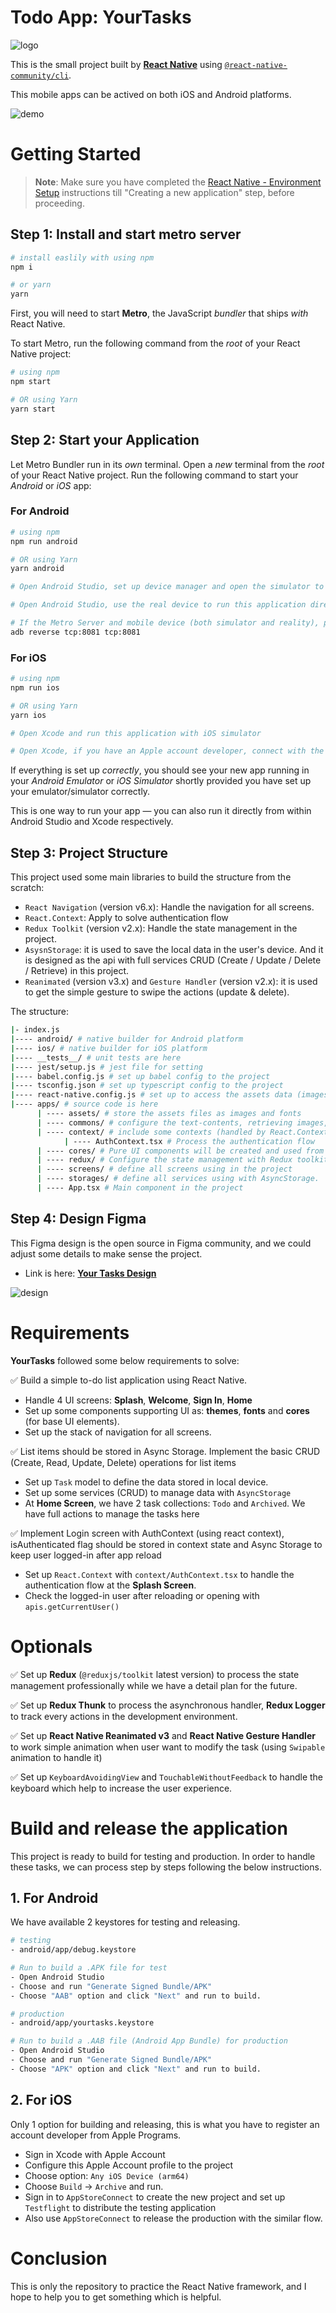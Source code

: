# Todo App: YourTasks
![logo](./apps/assets/images/logofull.png)

This is the small project built by [**React Native**](https://reactnative.dev) using [`@react-native-community/cli`](https://github.com/react-native-community/cli).

This mobile apps can be actived on both iOS and Android platforms.

![demo](./apps/assets/images/ios-demo.png)

# Getting Started

>**Note**: Make sure you have completed the [React Native - Environment Setup](https://reactnative.dev/docs/environment-setup) instructions till "Creating a new application" step, before proceeding.

## Step 1: Install and start metro server

```bash
# install easlily with using npm
npm i

# or yarn
yarn
```

First, you will need to start **Metro**, the JavaScript _bundler_ that ships _with_ React Native.

To start Metro, run the following command from the _root_ of your React Native project:

```bash
# using npm
npm start

# OR using Yarn
yarn start
```

## Step 2: Start your Application

Let Metro Bundler run in its _own_ terminal. Open a _new_ terminal from the _root_ of your React Native project. Run the following command to start your _Android_ or _iOS_ app:

### For Android

```bash
# using npm
npm run android

# OR using Yarn
yarn android

# Open Android Studio, set up device manager and open the simulator to run the demo.

# Open Android Studio, use the real device to run this application directly.

# If the Metro Server and mobile device (both simulator and reality), please run this command to connect the proxy to metro server again:
adb reverse tcp:8081 tcp:8081
```

### For iOS

```bash
# using npm
npm run ios

# OR using Yarn
yarn ios

# Open Xcode and run this application with iOS simulator

# Open Xcode, if you have an Apple account developer, connect with the real device to run this application directly.
```

If everything is set up _correctly_, you should see your new app running in your _Android Emulator_ or _iOS Simulator_ shortly provided you have set up your emulator/simulator correctly.

This is one way to run your app — you can also run it directly from within Android Studio and Xcode respectively.

## Step 3: Project Structure

This project used some main libraries to build the structure from the scratch:

- `React Navigation` (version v6.x): Handle the navigation for all screens.
- `React.Context`: Apply to solve authentication flow
- `Redux Toolkit` (version v2.x): Handle the state management in the project.
- `AsysnStorage`: it is used to save the local data in the user's device. And it is designed as the api with full services CRUD (Create / Update / Delete / Retrieve) in this project.
- `Reanimated` (version v3.x) and `Gesture Handler` (version v2.x): it is used to get the simple gesture to swipe the actions (update & delete).

The structure:

```bash
|- index.js
|---- android/ # native builder for Android platform
|---- ios/ # native builder for iOS platform
|---- __tests__/ # unit tests are here
|---- jest/setup.js # jest file for setting
|---- babel.config.js # set up babel config to the project
|---- tsconfig.json # set up typescript config to the project
|---- react-native.config.js # set up to access the assets data (images, fonts) in the project
|---- apps/ # source code is here
      | ---- assets/ # store the assets files as images and fonts
      | ---- commons/ # configure the text-contents, retrieving images, screen names and theme of the project
      | ---- context/ # include some contexts (handled by React.Context) to use in the project
            | ---- AuthContext.tsx # Process the authentication flow
      | ---- cores/ # Pure UI components will be created and used from here
      | ---- redux/ # Configure the state management with Redux toolkit
      | ---- screens/ # define all screens using in the project
      | ---- storages/ # define all services using with AsyncStorage.
      | ---- App.tsx # Main component in the project
```

## Step 4: Design Figma

This Figma design is the open source in Figma community, and we could adjust some details to make sense the project.

- Link is here: [**Your Tasks Design**](https://www.figma.com/file/qoJoHiC2TlzZc3MSGCyzpa/Todo-List-App-(Community)?type=design&node-id=0%3A1&mode=design&t=C7gzL8xuTD4JeXyT-1)

![design](./apps/assets/images/design-yourtasks.png)

# Requirements

**YourTasks** followed some below requirements to solve:

✅ Build a simple to-do list application using React Native.
- Handle 4 UI screens: **Splash**, **Welcome**, **Sign In**, **Home**
- Set up some components supporting UI as: **themes**, **fonts** and **cores** (for base UI elements).
- Set up the stack of navigation for all screens.

✅ List items should be stored in Async Storage. Implement the basic CRUD (Create, Read, Update, Delete) operations for list items
- Set up `Task` model to define the data stored in local device.
- Set up some services (CRUD) to manage data with `AsyncStorage`
- At **Home Screen**, we have 2 task collections: `Todo` and `Archived`. We have full actions to manage the tasks here


✅ Implement Login screen with AuthContext (using react context), isAuthenticated flag should be stored in context state and Async Storage to keep user logged-in after app reload
- Set up `React.Context` with `context/AuthContext.tsx` to handle the authentication flow at the **Splash Screen**.
- Check the logged-in user after reloading or opening with `apis.getCurrentUser()`

# Optionals

✅ Set up **Redux** (`@reduxjs/toolkit` latest version) to process the state management professionally while we have a detail plan for the future.

✅ Set up **Redux Thunk** to process the asynchronous handler, **Redux Logger** to track every actions in the development environment.

✅ Set up **React Native Reanimated v3** and **React Native Gesture Handler** to work simple animation when user want to modify the task (using `Swipable` animation to handle it)

✅ Set up `KeyboardAvoidingView` and `TouchableWithoutFeedback` to handle the keyboard which help to increase the user experience.

# Build and release the application

This project is ready to build for testing and production. In order to handle these tasks, we can process step by steps following the below instructions.

## 1. For Android

We have available 2 keystores for testing and releasing.

```bash
# testing
- android/app/debug.keystore

# Run to build a .APK file for test
- Open Android Studio
- Choose and run "Generate Signed Bundle/APK"
- Choose "AAB" option and click "Next" and run to build.

# production
- android/app/yourtasks.keystore

# Run to build a .AAB file (Android App Bundle) for production
- Open Android Studio
- Choose and run "Generate Signed Bundle/APK"
- Choose "APK" option and click "Next" and run to build.
```

## 2. For iOS

Only 1 option for building and releasing, this is what you have to register an account developer from Apple Programs.

- Sign in Xcode with Apple Account
- Configure this Apple Account profile to the project
- Choose option: `Any iOS Device (arm64)`
- Choose `Build` -> `Archive` and run.
- Sign in to `AppStoreConnect` to create the new project and set up `Testflight` to distribute the testing application
- Also use `AppStoreConnect` to release the production with the similar flow.

# Conclusion

This is only the repository to practice the React Native framework, and I hope to help you to get something which is helpful.
